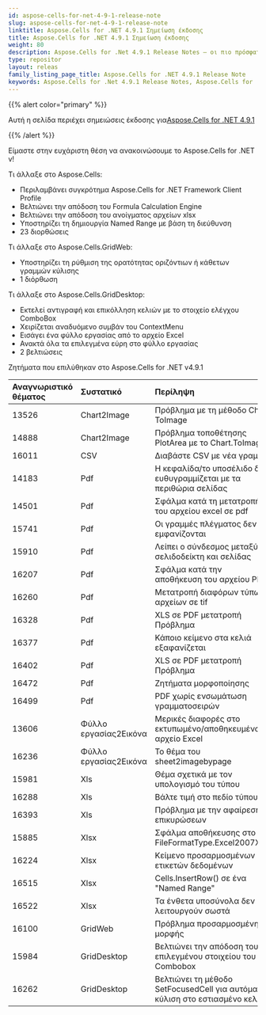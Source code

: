 ```yaml
---
id: aspose-cells-for-net-4-9-1-release-note
slug: aspose-cells-for-net-4-9-1-release-note
linktitle: Aspose.Cells for .NET 4.9.1 Σημείωση έκδοσης
title: Aspose.Cells for .NET 4.9.1 Σημείωση έκδοσης
weight: 80
description: Aspose.Cells for .Net 4.9.1 Release Notes – οι πιο πρόσφατες βελτιώσεις, νέες δυνατότητες και επιδιορθώσεις
type: repositor
layout: releas
family_listing_page_title: Aspose.Cells for .NET 4.9.1 Release Note
keywords: Aspose.Cells for .Net 4.9.1 Release Notes, Aspose.Cells for .Net 4.9.1 updates and fixe
---
```

{{% alert color="primary" %}} 

 Αυτή η σελίδα περιέχει σημειώσεις έκδοσης για[Aspose.Cells for .NET 4.9.1](https://releases.aspose.com/cells/net/new-releases/aspose.cells-for-.net-4.9.1/)

{{% /alert %}} 

 Είμαστε στην ευχάριστη θέση να ανακοινώσουμε το Aspose.Cells for .NET v!



 Τι άλλαξε στο Aspose.Cells:

- Περιλαμβάνει συγκρότημα Aspose.Cells for .NET Framework Client Profile
- Βελτιώνει την απόδοση του Formula Calculation Engine
- Βελτιώνει την απόδοση του ανοίγματος αρχείων xlsx
- Υποστηρίζει τη δημιουργία Named Range με βάση τη διεύθυνση
- 23 διορθώσεις



 Τι άλλαξε στο Aspose.Cells.GridWeb:

- Υποστηρίζει τη ρύθμιση της ορατότητας οριζόντιων ή κάθετων γραμμών κύλισης
- 1 διόρθωση



 Τι άλλαξε στο Aspose.Cells.GridDesktop:

- Εκτελεί αντιγραφή και επικόλληση κελιών με το στοιχείο ελέγχου ComboBox
- Χειρίζεται αναδυόμενο συμβάν του ContextMenu
- Εισάγει ένα φύλλο εργασίας από το αρχείο Excel
- Ανακτά όλα τα επιλεγμένα εύρη στο φύλλο εργασίας
- 2 βελτιώσεις



 Ζητήματα που επιλύθηκαν στο Aspose.Cells for .NET v4.9.1



|**Αναγνωριστικό θέματος** |**Συστατικό** |**Περίληψη** |
| :- | :- | :- |
|13526 | Chart2Image|Πρόβλημα με τη μέθοδο Chart ToImage|
|14888 | Chart2Image| Πρόβλημα τοποθέτησης PlotArea με το Chart.ToImage|
|16011 |CSV | Διαβάστε CSV με νέα γραμμή|
|14183 | Pdf| Η κεφαλίδα/το υποσέλιδο δεν ευθυγραμμίζεται με τα περιθώρια σελίδας|
|14501 | Pdf| Σφάλμα κατά τη μετατροπή του αρχείου excel σε pdf|
|15741 | Pdf| Οι γραμμές πλέγματος δεν εμφανίζονται|
|15910 | Pdf| Λείπει ο σύνδεσμος μεταξύ σελιδοδείκτη και σελίδας|
|16207 | Pdf| Σφάλμα κατά την αποθήκευση του αρχείου PDF|
|16260 | Pdf| Μετατροπή διαφόρων τύπων αρχείων σε tif|
|16328 | Pdf| XLS σε PDF μετατροπή Πρόβλημα|
|16377 | Pdf| Κάποιο κείμενο στα κελιά εξαφανίζεται|
|16402 | Pdf| XLS σε PDF μετατροπή Πρόβλημα|
|16472 | Pdf| Ζητήματα μορφοποίησης|
|16499 | Pdf| PDF χωρίς ενσωμάτωση γραμματοσειρών|
|13606 | Φύλλο εργασίας2Εικόνα| Μερικές διαφορές στο εκτυπωμένο/αποθηκευμένο αρχείο Excel|
|16236 | Φύλλο εργασίας2Εικόνα| Το θέμα του sheet2imagebypage|
|15981 | Xls| Θέμα σχετικά με τον υπολογισμό του τύπου|
|16288 | Xls| Βάλτε τιμή στο πεδίο τύπου|
|16393 | Xls| Πρόβλημα με την αφαίρεση επικυρώσεων|
|15885 | Xlsx| Σφάλμα αποθήκευσης στο FileFormatType.Excel2007Xlsx|
|16224 | Xlsx| Κείμενο προσαρμοσμένων ετικετών δεδομένων|
|16515 | Xlsx| Cells.InsertRow() σε ένα "Named Range"|
|16522 | Xlsx| Τα ένθετα υποσύνολα δεν λειτουργούν σωστά|
|16100 | GridWeb| Πρόβλημα προσαρμοσμένης μορφής|
|15984 | GridDesktop| Βελτιώνει την απόδοση του επιλεγμένου στοιχείου του Combobox|
|16262 | GridDesktop|Βελτιώνει τη μέθοδο SetFocusedCell για αυτόματη κύλιση στο εστιασμένο κελί|

